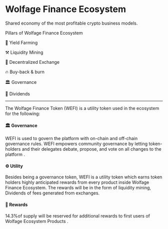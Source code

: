 # Wolfage Finance Ecosystem
Shared economy of the most profitable crypto business models.

Pillars of Wolfage Finance Ecosystem

🌾 Yield Farming

⚒ Liquidity Mining

🔀 Decentralized Exchange

🔥 Buy-back & burn

🏛 Governance

🌟 Dividends

---
The Wolfage Finance Token (WEFI) is a utility token used in the ecosystem for the following:

#### 🏛 Governance 
WEFI is used to govern the platform with on-chain and off-chain governance rules. WEFI empowers community governance by letting token-holders and their delegates debate, propose, and vote on all changes to the platform .

#### ⚙️ Utility
Besides being a governance token, WEFI is a utility token which earns token holders highly anticipated rewards from every product inside Wolfage Finance Ecosystem. The rewards will be in the form of liquidity mining, Dividends of fees generated from exchanges.

#### 🌟 Rewards
14.3%of supply will be reserved for additional rewards to first users of Wolfage Ecosystem Products .
